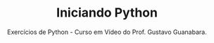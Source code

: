<h1 align="center">Iniciando Python</h1>
<p align="center">Exercícios de Python - Curso em Vídeo do Prof. Gustavo Guanabara.</p>
